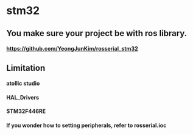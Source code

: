 # stm32

## You make sure your project be with ros library.

#### https://github.com/YeongJunKim/rosserial_stm32

## Limitation

#### atollic studio

#### HAL_Drivers

#### STM32F446RE

#### If you wonder how to setting peripherals, refer to rosserial.ioc